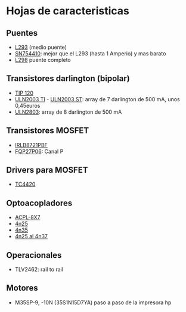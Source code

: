 # Hojas de caracteristicas

## Puentes

* [L293](l293.pdf) (medio puente)
* [SN754410](sn754410.pdf): mejor que el L293 (hasta 1 Amperio) y mas barato
* [L298](l298.pdf) puente completo

## Transistores darlington (bipolar)
* [TIP 120](tip120.pdf)
* [ULN2003 TI](uln2003_ti.pdf) - [ULN2003 ST](uln2003_st.pdf): array de 7 darlington de 500 mA, unos 0,45euros
* [ULN2803](uln2008.pdf): array de 8 darlington de 500 mA

## Transistores MOSFET
* [IRLB8721PBF](irlb8721pbf.pdf)
* [FQP27P06](fqp27p06.pdf): Canal P

## Drivers para MOSFET
* [TC4420](tc4420.pdf)

## Optoacopladores
* [ACPL-8X7](acpl-8x7.pdf)
* [4n25](4n25.pdf)
* [4n35](4n35.pdf)
* [4n25 al 4n37](4n25_4n37_fairc.pdf)

## Operacionales
* TLV2462: rail to rail

## Motores
* M35SP-9, -10N (35S1N15D7YA) paso a paso de la impresora hp




